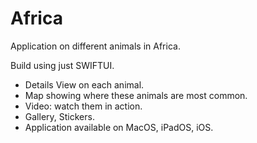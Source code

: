 # Africa
Application on different animals in Africa.

Build using just SWIFTUI.

- Details View on each animal.
- Map showing where these animals are most common.
- Video: watch them in action.
- Gallery, Stickers.
- Application available on MacOS, iPadOS, iOS.
